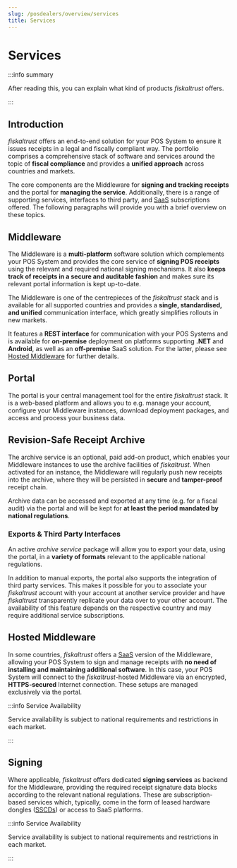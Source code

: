 ```yaml
---
slug: /posdealers/overview/services
title: Services
---
```

# Services

:::info summary

After reading this, you can explain what kind of products _fiskaltrust_ offers.

:::



## Introduction

*fiskaltrust* offers an end-to-end solution for your POS System to ensure it issues receipts in a legal and fiscally compliant way. The portfolio comprises a comprehensive stack of software and services around the topic of **fiscal compliance** and provides a **unified approach** across countries and markets.

The core components are the Middleware for **signing and tracking receipts** and the portal for **managing the service**. Additionally, there is a range of supporting services, interfaces to third party, and [SaaS](https://en.wikipedia.org/wiki/Software_as_a_service) subscriptions offered. The following paragraphs will provide you with a brief overview on these topics.



## Middleware

The Middleware is a **multi-platform** software solution which complements your POS System and provides the core service of **signing POS receipts** using the relevant and required national signing mechanisms. It also **keeps track of receipts in a secure and auditable fashion** and makes sure its relevant portal information is kept up-to-date.

The Middleware is one of the centrepieces of the *fiskaltrust* stack and is available for all supported countries and provides a **single, standardised, and unified** communication interface, which greatly simplifies rollouts in new markets.

It features a **REST interface** for communication with your POS Systems and is available for **on-premise** deployment on platforms supporting **.NET** and **Android**, as well as an **off-premise** SaaS solution. For the latter, please see [Hosted Middleware](#hosted-middleware) for further details.



## Portal

The portal is your central management tool for the entire *fiskaltrust* stack. It is a web-based platform and allows you to e.g. manage your account, configure your Middleware instances, download deployment packages, and access and process your business data.



## Revision-Safe Receipt Archive

The archive service is an optional, paid add-on product, which enables your Middleware instances to use the archive facilities of *fiskaltrust*. When activated for an instance, the Middleware will regularly push new receipts into the archive, where they will be persisted in **secure** and **tamper-proof** receipt chain.

Archive data can be accessed and exported at any time (e.g. for a fiscal audit) via the portal and will be kept for **at least the period mandated by national regulations**.

### Exports & Third Party Interfaces

An active *archive service* package will allow you to export your data, using the portal, in a **variety of formats** relevant to the applicable national regulations.

In addition to manual exports, the portal also supports the integration of third party services. This makes it possible for you to associate your *fiskaltrust* account with your account at another service provider and have *fiskaltrust* transparently replicate your data over to your other account. The availability of this feature depends on the respective country and may require additional service subscriptions.



## Hosted Middleware

In some countries, *fiskaltrust* offers a [SaaS](https://en.wikipedia.org/wiki/Software_as_a_service) version of the Middleware, allowing your POS System to sign and manage receipts with **no need of installing and maintaining additional software**. In this case, your POS System will connect to the *fiskaltrust*-hosted Middleware via an encrypted, **HTTPS-secured** Internet connection. These setups are managed exclusively via the portal.

:::info Service Availability

Service availability is subject to national requirements and restrictions in each market.

:::



## Signing

Where applicable, *fiskaltrust* offers dedicated **signing services** as backend for the Middleware, providing the required receipt signature data blocks according to the relevant national regulations. These are subscription-based services which, typically, come in the form of leased hardware dongles ([SSCDs](https://en.wikipedia.org/wiki/Secure_signature_creation_device)) or access to SaaS platforms.

:::info Service Availability

Service availability is subject to national requirements and restrictions in each market.

:::